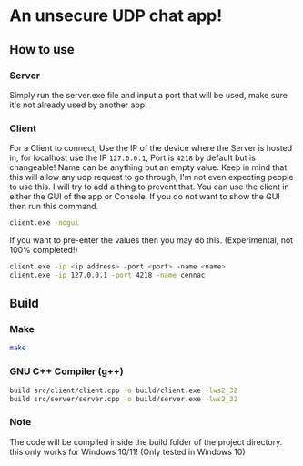 # An unsecure UDP chat app!

## How to use
### Server
Simply run the server.exe file and input a port that will be used, make sure it's not already used by another app!
### Client
For a Client to connect, Use the IP of the device where the Server is hosted in, for localhost use the IP `127.0.0.1`, Port is `4218` by default but is changeable!
Name can be anything but an empty value.
Keep in mind that this will allow any udp request to go through, I'm not even expecting people to use this.
I will try to add a thing to prevent that.
You can use the client in either the GUI of the app or Console.
If you do not want to show the GUI then run this command.
```bash
client.exe -nogui
```
If you want to pre-enter the values then you may do this. (Experimental, not 100% completed!)
```bash
client.exe -ip <ip address> -port <port> -name <name>
client.exe -ip 127.0.0.1 -port 4218 -name cennac
```

## Build
### Make
```bash
make
```
### GNU C++ Compiler (g++)
```bash
build src/client/client.cpp -o build/client.exe -lws2_32
build src/server/server.cpp -o build/server.exe -lws2_32
```
### Note
The code will be compiled inside the build folder of the project directory. this only works for Windows 10/11! (Only tested in Windows 10)